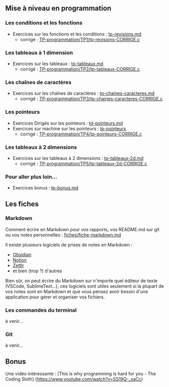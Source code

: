 
## Mise à niveau en programmation
### Les conditions et les fonctions

- Exercices sur les fonctions et les conditions : [tp-revisions.md](TP-programmation/TP1/tp-revisions.md)
	- corrigé : [TP-programmation/TP1/tp-revisions-CORRIGE.c](TP-programmation/TP1/tp-revisions-CORRIGE.c)

### Les tableaux à 1 dimension
- Exercices sur les tableaux : [tp-tableaux.md](TP-programmation/TP2/tp-tableaux.md)
	- corrigé : [TP-programmation/TP2/tp-tableaux-CORRIGE.c](TP-programmation/TP2/tp-tableaux-CORRIGE.c)

### Les chaînes de caractères
- Exercices sur les chaînes de caractères : [tp-chaines-caracteres.md](TP-programmation/TP3/tp-chaines-caracteres.md)
	- corrigé : [TP-programmation/TP3/tp-chaines-caracteres-CORRIGE.c](TP-programmation/TP3/tp-chaines-caracteres-CORRIGE.c)

### Les pointeurs
- Exercices Dirigés sur les pointeurs : [td-pointeurs.md](TP-programmation/TD-pointeurs/td-pointeurs.md)
- Exercices sur machine sur les pointeurs : [tp-pointeurs](TP-programmation/TP4/tp-pointeurs.md)
	- corrigé : [TP-programmation/TP4/tp-pointeurs-CORRIGE.c](TP-programmation/TP4/tp-pointeurs-CORRIGE.c)

### Les tableaux à 2 dimensions
- Exercices sur les tableaux à 2 dimensions : [tp-tableaux-2d.md](TP-programmation/TP5/tp-tableaux-2d.md)
	- corrigé : [TP-programmation/TP5/tp-tableaux-2d-CORRIGE.c](TP-programmation/TP5/tp-tableaux-2d-CORRIGE.c)

### Pour aller plus loin...
- Exercices bonus : [tp-bonus.md](TP-programmation/exo-bonus/tp-bonus.md)

## Les fiches
### Markdown
Comment écrire en Markdown pour vos rapports, vos README.md sur git ou vos notes personnelles :
[fiches/fiche-markdown.md](fiches/fiche-markdown.md)

Il existe plusieurs logiciels de prises de notes en Markdown :
- [Obsidian](https://obsidian.md/)
- [Notion](https://www.notion.so/fr-fr)
- [Zettlr](https://www.zettlr.com/)
- et bien (trop ?) d'autres

Bien sûr, on peut écrire du Markdown sur n'importe quel éditeur de texte (VSCode, SublimeText...), ces logiciels sont utiles seulement si la plupart de vos notes sont en Markdown et que vous pensez avoir besoin d'une application pour gérer et organiser vos fichiers.

### Les commandes du terminal
à venir...

### Git
à venir...




## Bonus 

Une vidéo intéressante :
[This is why programming is hard for you - The Coding Sloth] (https://www.youtube.com/watch?v=SS19Q-_saCc)



